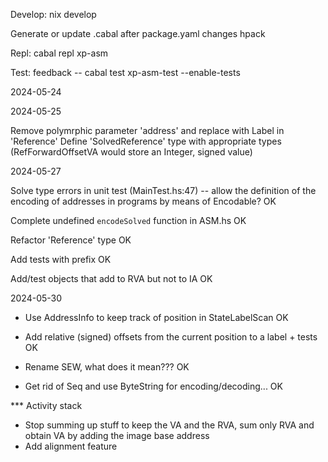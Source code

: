 Develop:
nix develop

Generate or update .cabal after package.yaml changes
hpack

Repl:
cabal repl xp-asm

Test: 
feedback -- cabal test xp-asm-test --enable-tests

2024-05-24

2024-05-25

Remove polymrphic parameter 'address' and replace with Label in 'Reference'
Define 'SolvedReference' type with appropriate types
    (RefForwardOffsetVA would store an Integer, signed value)

2024-05-27

Solve type errors in unit test (MainTest.hs:47) -- allow the definition of
    the encoding of addresses in programs by means of Encodable?
    OK

Complete undefined `encodeSolved` function in ASM.hs
    OK

Refactor 'Reference' type
    OK

Add tests with prefix
    OK

Add/test objects that add to RVA but not to IA
    OK

2024-05-30

- Use AddressInfo to keep track of position in StateLabelScan
  OK

- Add relative (signed) offsets from the current position to a label + tests
  OK

- Rename SEW, what does it mean???
  OK

- Get rid of Seq and use ByteString for encoding/decoding...
  OK

*** Activity stack

- Stop summing up stuff to keep the VA and the RVA, sum only RVA and 
  obtain VA by adding the image base address
- Add alignment feature
